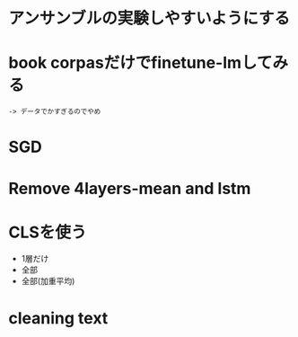 # アンサンブルの実験しやすいようにする

# book corpasだけでfinetune-lmしてみる
    -> データでかすぎるのでやめ
# SGD

# Remove 4layers-mean and lstm

# CLSを使う
* 1層だけ
* 全部
* 全部(加重平均)

# cleaning text
